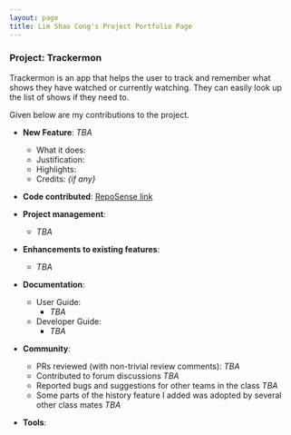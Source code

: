 ```yaml
---
layout: page
title: Lim Shao Cong's Project Portfolio Page
---
```


### Project: Trackermon

Trackermon is an app that helps the user to track and remember what shows they have watched or currently
watching. They can easily look up the list of shows if they need to.

Given below are my contributions to the project.

* **New Feature**: _TBA_
  * What it does:
  * Justification:
  * Highlights:
  * Credits: *{if any}*

* **Code contributed**: [RepoSense link]()

* **Project management**:
  * _TBA_

* **Enhancements to existing features**:
  * _TBA_

* **Documentation**:
  * User Guide:
    * _TBA_
  * Developer Guide:
    * _TBA_

* **Community**:
  * PRs reviewed (with non-trivial review comments): _TBA_
  * Contributed to forum discussions _TBA_
  * Reported bugs and suggestions for other teams in the class _TBA_
  * Some parts of the history feature I added was adopted by several other class mates _TBA_

* **Tools**:
